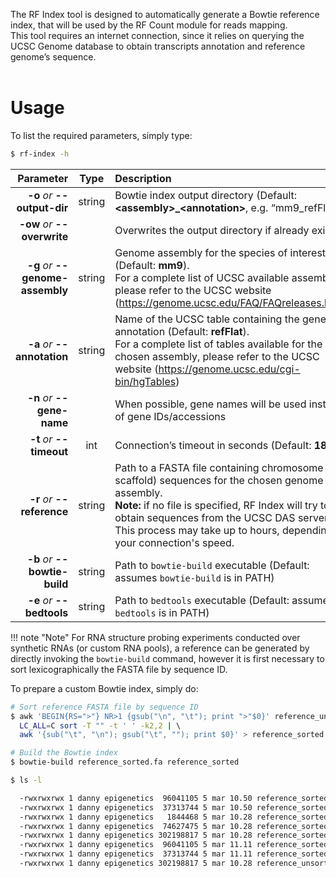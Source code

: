 The RF Index tool is designed to automatically generate a Bowtie reference index, that will be used by the RF Count module for reads mapping.<br />This tool requires an internet connection, since it relies on querying the UCSC Genome database to obtain transcripts annotation and reference genome’s sequence.<br /><br />

# Usage
To list the required parameters, simply type:

```bash
$ rf-index -h
```

Parameter         | Type | Description
----------------: | :--: |:------------
__-o__ *or* __--output-dir__ | string | Bowtie index output directory (Default: __&lt;assembly&gt;\_&lt;annotation&gt;__, e.g. “mm9_refFlat/”)
__-ow__ *or* __--overwrite__ | | Overwrites the output directory if already exists
__-g__ *or* __--genome-assembly__ | string |Genome assembly for the species of interest (Default: __mm9__).<br /> For a complete list of UCSC available assemblies, please refer to the UCSC website (<https://genome.ucsc.edu/FAQ/FAQreleases.html>)
__-a__ *or* __--annotation__ | string | Name of the UCSC table containing the genes annotation (Default: __refFlat__).<br />For a complete list of tables available for the chosen assembly, please refer to the UCSC website (<https://genome.ucsc.edu/cgi-bin/hgTables>)
__-n__ *or* __--gene-name__ | | When possible, gene names will be used instead of gene IDs/accessions
__-t__ *or* __--timeout__ | int | Connection’s timeout in seconds (Default: __180__)
__-r__ *or* __--reference__ | string | Path to a FASTA file containing chromosome (or scaffold) sequences for the chosen genome assembly.<br/>__Note:__ if no file is specified, RF Index will try to obtain sequences from the UCSC DAS server. This process may take up to hours, depending on your connection's speed.
__-b__ *or* __--bowtie-build__ | string | Path to ``bowtie-build`` executable (Default: assumes ``bowtie-build`` is in PATH)
__-e__ *or* __--bedtools__ | string | Path to ``bedtools`` executable (Default: assumes ``bedtools`` is in PATH)

!!! note "Note"
    For RNA structure probing experiments conducted over synthetic RNAs (or custom RNA pools), a reference can be generated by directly invoking the ``bowtie-build`` command, however it is first necessary to sort lexicographically the FASTA file by sequence ID.

To prepare a custom Bowtie index, simply do:

```bash
# Sort reference FASTA file by sequence ID
$ awk 'BEGIN{RS=">"} NR>1 {gsub("\n", "\t"); print ">"$0}' reference_unsorted.fa | \ 
  LC_ALL=C sort -T "" -t ' ' -k2,2 | \ 
  awk '{sub("\t", "\n"); gsub("\t", ""); print $0}' > reference_sorted.fa

# Build the Bowtie index
$ bowtie-build reference_sorted.fa reference_sorted

$ ls -l

  -rwxrwxrwx 1 danny epigenetics  96041105 5 mar 10.50 reference_sorted.1.ebwt  -rwxrwxrwx 1 danny epigenetics  37313744 5 mar 10.50 reference_sorted.2.ebwt  -rwxrwxrwx 1 danny epigenetics   1844468 5 mar 10.28 reference_sorted.3.ebwt  -rwxrwxrwx 1 danny epigenetics  74627475 5 mar 10.28 reference_sorted.4.ebwt  -rwxrwxrwx 1 danny epigenetics 302198817 5 mar 10.28 reference_sorted.fa  -rwxrwxrwx 1 danny epigenetics  96041105 5 mar 11.11 reference_sorted.rev.1.ebwt  -rwxrwxrwx 1 danny epigenetics  37313744 5 mar 11.11 reference_sorted.rev.2.ebwt  -rwxrwxrwx 1 danny epigenetics 302198817 5 mar 10.28 reference_unsorted.fa
```